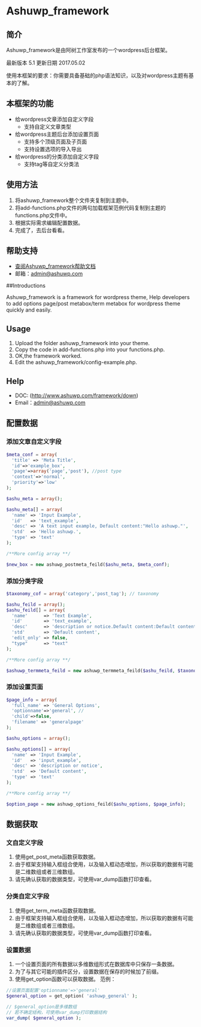 # Ashuwp_framework
## 简介

Ashuwp_framework是由阿树工作室发布的一个wordpress后台框架。

最新版本 5.1
更新日期 2017.05.02

使用本框架的要求：你需要具备基础的php语法知识，以及对wordpress主题有基本的了解。

## 本框架的功能

* 给wordpress文章添加自定义字段
    * 支持自定义文章类型
* 给wordpress主题后台添加设置页面
    * 支持多个顶级页面及子页面
    * 支持设置选项的导入导出
* 给wordpress的分类添加自定义字段
    * 支持tag等自定义分类法
    
## 使用方法

1. 将ashuwp_framework整个文件夹复制到主题中。
2. 将add-functions.php文件的两句加载框架范例代码复制到主题的functions.php文件中。
3. 根据实际需求编辑配置数据。
4. 完成了，去后台看看。


## 帮助支持

* [查阅Ashuwp_framework帮助文档](http://www.ashuwp.com/framework/down)
* 邮箱：admin@ashuwp.com

##Introductions

Ashuwp_framework is a framework for wordpress theme, Help developers to add options page/post metabox/term metabox for wordpress theme quickly and easily.

## Usage

1. Upload the folder ashuwp_framework into your theme.
2. Copy the code in add-functions.php into your functions.php.
3. OK,the framework worked.
4. Edit the ashuwp_framework/config-example.php.

## Help

* DOC: (http://www.ashuwp.com/framework/down)
* Email：admin@ashuwp.com


## 配置数据

### 添加文章自定义字段
```php
$meta_conf = array(
  'title' => 'Meta Title',
  'id'=>'example_box',
  'page'=>array('page','post'), //post type
  'context'=>'normal',
  'priority'=>'low'
);

$ashu_meta = array();

$ashu_meta[] = array(
  'name' => 'Input Example',
  'id'   => 'text_example',
  'desc' => 'A text input example, Default content:"Hello ashuwp."',
  'std'  => 'Hello ashuwp.',
  'type' => 'text'
);

/**More config array **/

$new_box = new ashuwp_postmeta_feild($ashu_meta, $meta_conf);
```

### 添加分类字段
```php
$taxonomy_cof = array('category','post_tag'); // taxonomy

$ashu_feild = array();
$ashu_feild[] = array(
  'name'      => 'Text Example',
  'id'        => 'text_example',
  'desc'      => 'description or notice.Default content:Default content',
  'std'       => 'Default content',
  'edit_only' => false,
  "type"      => "text"
);

/**More config array **/

$ashuwp_termmeta_feild = new ashuwp_termmeta_feild($ashu_feild, $taxonomy_cof);
```

### 添加设置页面
```php
$page_info = array(
  'full_name' => 'General Options',
  'optionname'=>'general', //
  'child'=>false, 
  'filename' => 'generalpage'
);

$ashu_options = array();

$ashu_options[] = array(
  'name' => 'Input Example',
  'id'   => 'input_example',
  'desc' => 'description or notice',
  'std'  => 'Default content',
  'type' => 'text'
);

/**More config array **/

$option_page = new ashuwp_options_feild($ashu_options, $page_info);
```

## 数据获取

### 文自定义字段
1. 使用get_post_meta函数获取数据。
2. 由于框架支持输入框组合使用，以及输入框动态增加，所以获取的数据有可能是二维数组或者三维数组。
3. 请先确认获取的数据类型，可使用var_dump函数打印查看。 

### 分类自定义字段
1. 使用get_term_meta函数获取数据。
2. 由于框架支持输入框组合使用，以及输入框动态增加，所以获取的数据有可能是二维数组或者三维数组。
3. 请先确认获取的数据类型，可使用var_dump函数打印查看。 

### 设置数据
1. 一个设置页面的所有数据以多维数组形式在数据库中只保存一条数据。
2. 为了与其它可能的插件区分，设置数据在保存的时候加了前缀。
3. 使用get_option函数可以获取数据。
范例：
```php
//设置页面配置'optionname'=>'general'
$general_option = get_option( 'ashuwp_general' );

// $general_option是多维数组
// 若不确定结构，可使用var_dump打印数据结构
var_dump( $general_option );

```
